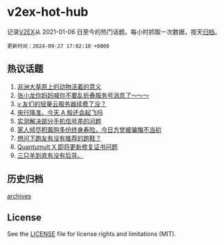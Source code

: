 # v2ex-hot-hub

 记录[V2EX](https://www.v2ex.com/)从 2021-01-06 日至今的热门话题。每小时抓取一次数据，按天[归档](archives)。

`更新时间：2024-09-27 17:02:10 +0800`

## 热议话题

1. [非洲大草原上的动物活着的意义](https://www.v2ex.com/t/1076167)
1. [张小龙你妈妈喊你不要乱折叠服务号消息了～～～](https://www.v2ex.com/t/1076171)
1. [v 友们的轻量云服务器续费了没？](https://www.v2ex.com/t/1076194)
1. [央行降准，今天 A 股还会起飞吗](https://www.v2ex.com/t/1076160)
1. [实测解决部分手机信号差的问题](https://www.v2ex.com/t/1076168)
1. [家人倾尽积蓄购多份终身寿险，今日方觉被骗悔不当初](https://www.v2ex.com/t/1076151)
1. [想问下跑友有没有推荐的跑鞋？](https://www.v2ex.com/t/1076178)
1. [Quantumult X 即将更新修复证书问题](https://www.v2ex.com/t/1076061)
1. [三只羊到底有没有后背。](https://www.v2ex.com/t/1076161)

## 历史归档

[archives](archives)

## License

See the [LICENSE](LICENSE) file for license rights and limitations (MIT).
